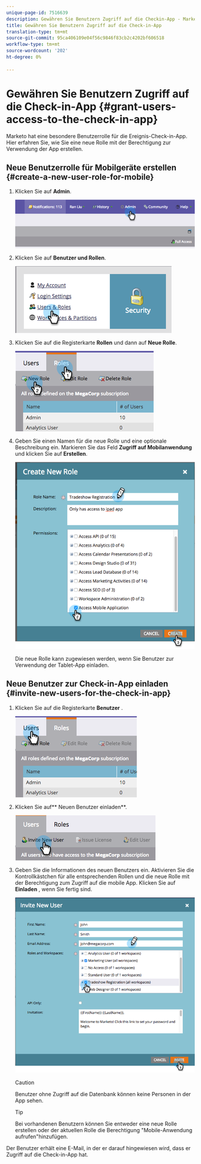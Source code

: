 ```yaml
---
unique-page-id: 7516639
description: Gewähren Sie Benutzern Zugriff auf die Checkin-App - Marketing Docs - Produktdokumentation
title: Gewähren Sie Benutzern Zugriff auf die Check-in-App
translation-type: tm+mt
source-git-commit: 95ca406109e04f56c9846f83cb2c4202bf606518
workflow-type: tm+mt
source-wordcount: '202'
ht-degree: 0%

---
```



# Gewähren Sie Benutzern Zugriff auf die Check-in-App {#grant-users-access-to-the-check-in-app}

Marketo hat eine besondere Benutzerrolle für die Ereignis-Check-in-App. Hier erfahren Sie, wie Sie eine neue Rolle mit der Berechtigung zur Verwendung der App erstellen.

## Neue Benutzerrolle für Mobilgeräte erstellen {#create-a-new-user-role-for-mobile}

1. Klicken Sie auf **Admin**.

   ![](assets/image2015-6-2-10-3a39-3a31.png)

1. Klicken Sie auf **Benutzer und Rollen**.

   ![](assets/image2015-6-2-10-3a56-3a0.png)

1. Klicken Sie auf die Registerkarte **Rollen** und dann auf **Neue Rolle**.

   ![](assets/image2015-6-2-11-3a3-3a23.png)

1. Geben Sie einen Namen für die neue Rolle und eine optionale Beschreibung ein. Markieren Sie das Feld **Zugriff auf Mobilanwendung** und klicken Sie auf **Erstellen**.

   ![](assets/image2015-6-2-11-3a4-3a58.png)

   Die neue Rolle kann zugewiesen werden, wenn Sie Benutzer zur Verwendung der Tablet-App einladen.

## Neue Benutzer zur Check-in-App einladen {#invite-new-users-for-the-check-in-app}

1. Klicken Sie auf die Registerkarte **Benutzer** .

   ![](assets/image2015-6-2-11-3a10-3a42.png)

1. Klicken Sie auf** Neuen Benutzer einladen**.

   ![](assets/image2015-6-2-11-3a11-3a32.png)

1. Geben Sie die Informationen des neuen Benutzers ein. Aktivieren Sie die Kontrollkästchen für alle entsprechenden Rollen und die neue Rolle mit der Berechtigung zum Zugriff auf die mobile App. Klicken Sie auf **Einladen** , wenn Sie fertig sind.

   ![](assets/image2015-6-2-11-3a16-3a26.png)

   >[!CAUTION]
   >
   >Benutzer ohne Zugriff auf die Datenbank können keine Personen in der App sehen.

   >[!TIP]
   >
   >Bei vorhandenen Benutzern können Sie entweder eine neue Rolle erstellen oder der aktuellen Rolle die Berechtigung &quot;Mobile-Anwendung aufrufen&quot;hinzufügen.

Der Benutzer erhält eine E-Mail, in der er darauf hingewiesen wird, dass er Zugriff auf die Check-in-App hat.